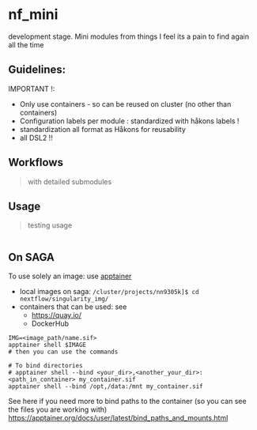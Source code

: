 # nf_mini


development stage. Mini modules from things I feel its a pain to find again all the time

## Guidelines: 

IMPORTANT !: 
- Only use containers - so can be reused on cluster (no other than containers)
- Configuration labels per module : standardized with håkons labels ! 
- standardization all format as Håkons for reusability
- all DSL2 !!


## Workflows 
> with detailed submodules

## Usage
> testing usage 

```

```

## On SAGA

To use solely an image: use [apptainer](https://apptainer.org/)

- local images on saga: `/cluster/projects/nn9305k]$ cd nextflow/singularity_img/`
- containers that can be used: see
    - <https://quay.io/>
    - DockerHub

```shell
IMG=<image_path/name.sif> 
apptainer shell $IMAGE 
# then you can use the commands

# To bind directories
# apptainer shell --bind <your_dir>,<another_your_dir>:<path_in_container> my_container.sif
apptainer shell --bind /opt,/data:/mnt my_container.sif
```
See here if you need more to bind paths to the container (so you can see the files you are working with)
<https://apptainer.org/docs/user/latest/bind_paths_and_mounts.html> 


